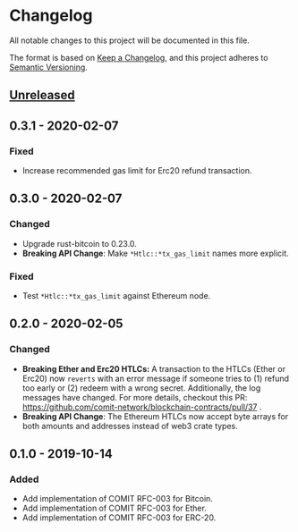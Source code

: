 # Changelog
All notable changes to this project will be documented in this file.

The format is based on [Keep a Changelog](https://keepachangelog.com/en/1.0.0/),
and this project adheres to [Semantic Versioning](https://semver.org/spec/v2.0.0.html).

## [Unreleased]

## 0.3.1 - 2020-02-07

### Fixed
- Increase recommended gas limit for Erc20 refund transaction.

## 0.3.0 - 2020-02-07

### Changed
- Upgrade rust-bitcoin to 0.23.0.
- **Breaking API Change**: Make `*Htlc::*tx_gas_limit` names more explicit.

### Fixed
- Test `*Htlc::*tx_gas_limit` against Ethereum node.

## 0.2.0 - 2020-02-05

### Changed
- **Breaking Ether and Erc20 HTLCs:** A transaction to the HTLCs (Ether or Erc20) now `reverts` with an error message if someone tries to (1) refund too early or (2) redeem with a wrong secret. Additionally, the log messages have changed. For more details, checkout this PR: https://github.com/comit-network/blockchain-contracts/pull/37 .
- **Breaking API Change**: The Ethereum HTLCs now accept byte arrays for both amounts and addresses instead of web3 crate types.

## 0.1.0 - 2019-10-14
### Added
- Add implementation of COMIT RFC-003 for Bitcoin.
- Add implementation of COMIT RFC-003 for Ether.
- Add implementation of COMIT RFC-003 for ERC-20.

[Unreleased]: https://github.com/coblox/blockchain-contracts/compare/0.3.1...HEAD
[0.3.1]: https://github.com/coblox/blockchain-contracts/compare/0.3.0...0.3.1
[0.3.0]: https://github.com/coblox/blockchain-contracts/compare/0.2.0...0.3.0
[0.2.0]: https://github.com/coblox/blockchain-contracts/compare/0.1.0...0.2.0
[0.1.0]: https://github.com/coblox/blockchain-contracts/compare/ab341e430ca514576ac9ca553a35ba339f293cc3...0.1.0
